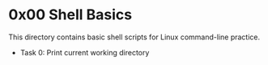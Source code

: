 # 0x00 Shell Basics

This directory contains basic shell scripts for Linux command-line practice.
- Task 0: Print current working directory
